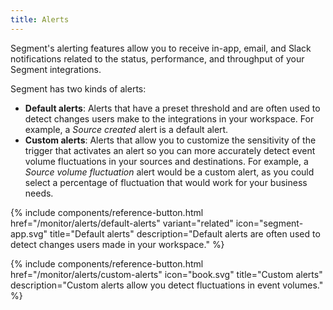 ```yaml
---
title: Alerts
---
```

Segment's alerting features allow you to receive in-app, email, and Slack notifications related to the status, performance, and throughput of your Segment integrations. 

Segment has two kinds of alerts: 
- **Default alerts**: Alerts that have a preset threshold and are often used to detect changes users make to the integrations in your workspace. For example, a _Source created_ alert is a default alert. 
- **Custom alerts**: Alerts that allow you to customize the sensitivity of the trigger that activates an alert so you can more accurately detect event volume fluctuations in your sources and destinations. For example, a _Source volume fluctuation_ alert would be a custom alert, as you could select a percentage of fluctuation that would work for your business needs.  


<div class="double">
{% include components/reference-button.html
  href="/monitor/alerts/default-alerts"
  variant="related"
  icon="segment-app.svg"
  title="Default alerts"
  description="Default alerts are often used to detect changes users made in your workspace."
%}

{% include components/reference-button.html
    href="/monitor/alerts/custom-alerts"
    icon="book.svg"
    title="Custom alerts"
    description="Custom alerts allow you detect fluctuations in event volumes."
  %}
</div>